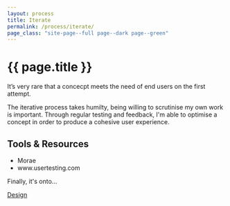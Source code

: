 ```yaml
---
layout: process
title: Iterate
permalink: /process/iterate/
page_class: "site-page--full page--dark page--green"
---
```


<h1>{{ page.title }}</h1>

<p class="lead">It&rsquo;s very rare that a concecpt meets the need of end users on the first attempt.</p>

<p>The iterative process takes humilty, being willing to scrutinise my own work is important. Through regular testing and feedback, I'm able to optimise a concept in order to produce a cohesive user experience.</p>

<h2 class="gamma">Tools &amp; Resources</h2>

<ul>
    <li>Morae</li>
    <li>www.usertesting.com</li>
</ul>

<p>Finally, it's onto...</p>

<div class="text--left">
	<a class="button button--light" href="/process/design/" title="Read about the Design phase of my UX process">Design <i class="icon icon-caret-right"></i></a>
</div>